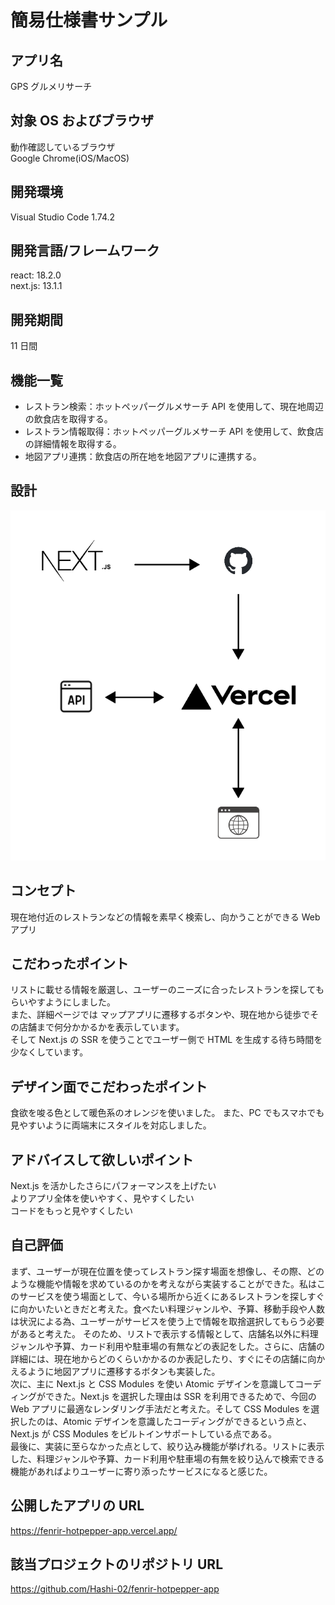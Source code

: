 # 簡易仕様書サンプル

## アプリ名

GPS グルメリサーチ

## 対象 OS およびブラウザ

動作確認しているブラウザ  
Google Chrome(iOS/MacOS)

## 開発環境

Visual Studio Code 1.74.2

## 開発言語/フレームワーク

react: 18.2.0  
next.js: 13.1.1

## 開発期間

11 日間

## 機能一覧

- レストラン検索：ホットペッパーグルメサーチ API を使用して、現在地周辺の飲食店を取得する。
- レストラン情報取得：ホットペッパーグルメサーチ API を使用して、飲食店の詳細情報を取得する。
- 地図アプリ連携：飲食店の所在地を地図アプリに連携する。

## 設計

<img src="https://github.com/Hashi-02/fenrir-hotpepper-app/blob/main/public/images/fenrir-hotpepper-app.layout.png" >

## コンセプト

現在地付近のレストランなどの情報を素早く検索し、向かうことができる Web アプリ

## こだわったポイント

リストに載せる情報を厳選し、ユーザーのニーズに合ったレストランを探してもらいやすようにしました。  
また、詳細ページでは マップアプリに遷移するボタンや、現在地から徒歩でその店舗まで何分かかるかを表示しています。  
そして Next.js の SSR を使うことでユーザー側で HTML を生成する待ち時間を少なくしています。

## デザイン面でこだわったポイント

食欲を唆る色として暖色系のオレンジを使いました。
また、PC でもスマホでも見やすいように両端末にスタイルを対応しました。

## アドバイスして欲しいポイント

Next.js を活かしたさらにパフォーマンスを上げたい  
よりアプリ全体を使いやすく、見やすくしたい  
コードをもっと見やすくしたい

## 自己評価

まず、ユーザーが現在位置を使ってレストラン探す場面を想像し、その際、どのような機能や情報を求めているのかを考えながら実装することができた。私はこのサービスを使う場面として、今いる場所から近くにあるレストランを探しすぐに向かいたいときだと考えた。食べたい料理ジャンルや、予算、移動手段や人数は状況による為、ユーザーがサービスを使う上で情報を取捨選択してもらう必要があると考えた。
そのため、リストで表示する情報として、店舗名以外に料理ジャンルや予算、カード利用や駐車場の有無などの表記をした。さらに、店舗の詳細には、現在地からどのくらいかかるのか表記したり、すぐにその店舗に向かえるように地図アプリに遷移するボタンも実装した。  
次に、主に Next.js と CSS Modules を使い Atomic デザインを意識してコーディングができた。Next.js を選択した理由は SSR を利用できるためで、今回の Web アプリに最適なレンダリング手法だと考えた。そして CSS Modules を選択したのは、Atomic デザインを意識したコーディングができるという点と、Next.js が CSS Modules をビルトインサポートしている点である。  
最後に、実装に至らなかった点として、絞り込み機能が挙げれる。リストに表示した、料理ジャンルや予算、カード利用や駐車場の有無を絞り込んで検索できる機能があればよりユーザーに寄り添ったサービスになると感じた。

## 公開したアプリの URL

https://fenrir-hotpepper-app.vercel.app/

## 該当プロジェクトのリポジトリ URL

https://github.com/Hashi-02/fenrir-hotpepper-app
